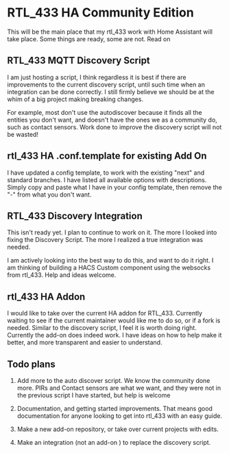 # RTL_433 HA Community Edition


This will be the main place that my rtl_433 work with Home Assistant will take place. Some things are ready, some are not. Read on


## RTL_433 MQTT Discovery Script

I am just hosting a script, I think regardless it is best if there are improvements to the current discovery script, until such time when an integration can be done correctly. I still firmly believe we should be at the whim of a big project making breaking changes.

For example, most don't use the autodiscover because it finds all the entities you don't want, and doesn't have the ones we as a community do, such as contact sensors. Work done to improve the discovery script will not be wasted!


## rtl_433 HA .conf.template for existing Add On

I have updated a config template, to work with the existing "next" and standard branches. I have listed all available options with descriptions. Simply copy and paste what I have in your config template, then remove the "-" from what you don't want.


## RTL_433 Discovery Integration

This isn't ready yet. I plan to continue to work on it. The more I looked into fixing the Discovery Script. The more I realized a true integration was needed. 

I am actively looking into the best way to do this, and want to do it right. I am thinking of building a HACS Custom component using the websocks from rtl_433. Help and ideas welcome.


## rtl_433 HA Addon

I would like to take over the current HA addon for RTL_433. Currently waiting to see if the current maintainer would like me to do so, or if a fork is needed.
Similar to the discovery script, I feel it is worth doing right. Currently the add-on does indeed work. I have ideas on how to help make it better, and more transparent and easier to understand. 

## Todo plans

1. Add more to the auto discover script. We know the community done more. PIRs and Contact sensors are what we want, and they were not in the previous script I have started, but help is welcome

2. Documentation, and getting started improvements. That means good documentation for anyone looking to get into rtl_433 with an easy guide.

3. Make a new add-on repository, or take over current projects with edits.

4. Make an integration (not an add-on ) to replace the discovery script.

